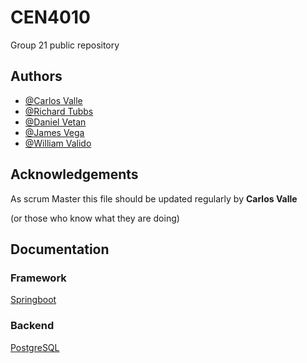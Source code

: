 
# CEN4010

Group 21 public repository



## Authors

- [@Carlos Valle](https://github.com/cvall91) 
- [@Richard Tubbs](https://github.com/Kedrik84) 
- [@Daniel Vetan](https://github.com/danielvetan) 
- [@James Vega](https://github.com/Jamesondawg) 
- [@William Valido](https://www.github.com/willysyztem) 
## Acknowledgements

As scrum Master this file should be updated regularly by **Carlos Valle**

(or those who know what they are doing)

## Documentation

### Framework
[Springboot](https://spring.io/projects/spring-boot)
### Backend
[PostgreSQL](https://www.postgresql.org/download/)
